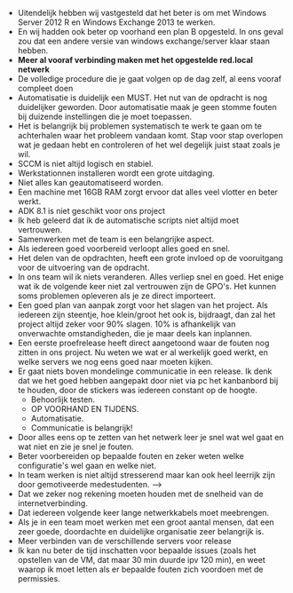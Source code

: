 - Uitendelijk hebben wij vastgesteld dat het beter is om met Windows Server 2012 R en Windows Exchange 2013 te werken.
- En wij hadden ook beter op voorhand een plan B opgesteld. In ons geval zou dat een andere versie van windows exchange/server klaar staan hebben.
- **Meer al vooraf verbinding maken met het opgestelde red.local netwerk**
- De volledige procedure die je gaat volgen op de dag zelf, al eens vooraf compleet doen
- Automatisatie is duidelijk een MUST. Het nut van de opdracht is nog duidelijker geworden. Door automatisatie maak je geen stomme fouten bij duizende instellingen die je moet toepassen.
- Het is belangrijk bij problemen systematisch te werk te gaan om te achterhalen waar het probleem vandaan komt. Stap voor stap overlopen wat je gedaan hebt en controleren of het wel degelijk juist staat zoals je wil.
- SCCM is niet altijd logisch en stabiel.
- Werkstationnen installeren wordt een grote uitdaging.
- Niet alles kan geautomatiseerd worden.
- Een machine met 16GB RAM zorgt ervoor dat alles veel vlotter en beter werkt.
- ADK 8.1 is niet geschikt voor ons project
- Ik heb geleerd dat ik de automatische scripts niet altijd moet vertrouwen.
- Samenwerken met de team is een belangrijke aspect. 
- Als iedereen goed voorbereid verloopt alles goed en snel.
- Het delen van de opdrachten, heeft een grote invloed op de vooruitgang voor de uitvoering van de opdracht.
- In ons team wil ik niets veranderen. Alles verliep snel en goed. Het enige wat ik de volgende keer niet zal vertrouwen zijn de GPO's. Het kunnen soms problemen opleveren als je ze direct importeert.
- Een goed plan van aanpak zorgt voor het slagen van het project. Als iedereen zijn steentje, hoe klein/groot het ook is, bijdraagt, dan zal het project altijd zeker voor 90% slagen. 10% is afhankelijk van onverwachte omstandigheden, die je maar deels kan inplannen.
- Een eerste proefrelease heeft direct aangetoond waar de fouten nog zitten in ons project. Nu weten we wat er al werkelijk goed werkt, en welke servers we nog eens goed naar moeten kijken.
- Er gaat niets boven mondelinge communicatie in een release. Ik denk dat we het goed hebben aangepakt door niet via pc het kanbanbord bij te houden, door de stickers was iedereen constant op de hoogte.
  - Behoorlijk testen.
  - OP VOORHAND EN TIJDENS.
  - Automatisatie.
  - Communicatie is belangrijk!
- Door alles eens op te zetten van het netwerk leer je snel wat wel gaat en wat niet en zie je snel je fouten.
- Beter voorbereiden op bepaalde fouten en zeker weten welke configuratie's wel gaan en welke niet.
- In team werken is niet altijd stresserend maar kan ook heel leerrijk zijn door gemotiveerde medestudenten.
-->
- Dat we zeker nog rekening moeten houden met de snelheid van de internetverbinding.
- Dat iedereen volgende keer lange netwerkkabels moet meebrengen.
- Als je in een team moet werken met een groot aantal mensen, dat een zeer goede, doordachte en duidelijke organisatie zeer belangrijk is. 
- Meer verbinden van de verschillende servers voor release
- Ik kan nu beter de tijd inschatten voor bepaalde issues (zoals het opstellen van de VM, dat maar 30 min duurde ipv 120 min), en weet waarop ik moet letten als er bepaalde fouten zich voordoen met de permissies.
